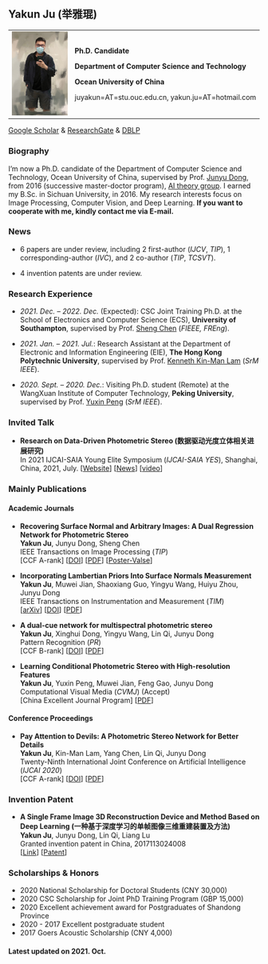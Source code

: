 ## Yakun Ju  (举雅琨)

<table border="0">
  <tr>
    <td width="25%">
      <img src="https://github.com/Kelvin-Ju/homepage/blob/gh-pages/home1.jpg?raw=true" width="100%">     
    </td>
    <td width="75%">
      <p><b>Ph.D. Candidate</b></p>
      <p><b>Department of Computer Science and Technology</b></p>
      <p><b>Ocean University of China</b></p>
      <p>juyakun=AT=stu.ouc.edu.cn, yakun.ju=AT=hotmail.com </p>
    </td>
  </tr>
</table>

[Google Scholar](https://scholar.google.com/citations?user=hE10pMYAAAAJ&hl)     &    [ResearchGate](https://www.researchgate.net/profile/Yakun-Ju)  & [DBLP](https://dblp.org/pid/221/9647.html)    

### Biography

I’m now a Ph.D. candidate of the Department of Computer Science and Technology, Ocean University of China, supervised by Prof. [Junyu Dong](http://ai-ouc.cn/faculty/dongjy.html), from 2016 (successive master-doctor program), [AI theory group](http://ai-ouc.cn/atgroup/). I earned my B.Sc. in Sichuan University, in 2016. My research interests focus on Image Processing, Computer Vision, and Deep Learning. **If you want to cooperate with me, kindly contact me via E-mail.**



### News
 
- 6 papers are under review, including 2 first-author (*IJCV*, *TIP*), 1 corresponding-author (*IVC*), and 2 co-author (*TIP*, *TCSVT*).
 
- 4 invention patents are under review.

### Research Experience
- *2021.  Dec. – 2022.  Dec.* (Expected): CSC Joint Training Ph.D. at the School of Electronics and Computer Science (ECS), **University of Southampton**, supervised by Prof. [Sheng Chen](https://www.ecs.soton.ac.uk/people/sqc?_gl=1*1a7ri6*_ga*MTM0MDEyODgzOS4xNjMxMDgyMDUx*_ga_51YK64STMR*MTYzMzE2MzI2NC4zLjEuMTYzMzE2MzQzMi41Mg..#research) (*FIEEE, FREng*).

- *2021.  Jan. – 2021.  Jul.*: Research Assistant at the Department of Electronic and Information Engineering (EIE), **The Hong Kong Polytechnic University**, supervised by Prof. [Kenneth Kin-Man Lam](http://www.eie.polyu.edu.hk/~enkmlam/) (*SrM IEEE*).

- *2020. Sept. – 2020. Dec.*: Visiting Ph.D. student (Remote) at the WangXuan Institute of Computer Technology, **Peking University**, supervised by Prof. [Yuxin Peng](http://59.108.48.34/tiki/pengyuxin/) (*SrM IEEE*).

### Invited Talk

- **Research on Data-Driven Photometric Stereo (数据驱动光度立体相关进展研究)**   
In 2021 IJCAI-SAIA Young Elite Symposium (*IJCAI-SAIA YES*), Shanghai, China, 2021, July.
\[[Website](http://www.ijcai-saia-yes.org.cn/)\]  \[[News](https://mp.weixin.qq.com/s/K67lmIvbp1Ojy26MSnStSw)\]   \[[video](https://www.bilibili.com/video/BV1jh41167JV?from=search&seid=15011617246000243912)\]


### Mainly Publications

#### Academic Journals
- **Recovering Surface Normal and Arbitrary Images: A Dual Regression Network for Photometric Stereo**  
**Yakun Ju**, Junyu Dong, Sheng Chen  
IEEE Transactions on Image Processing (*TIP*)   
\[CCF A-rank\] \[[DOI](https://ieeexplore.ieee.org/abstract/document/9376632)\]  \[[PDF](https://github.com/Kelvin-Ju/homepage/blob/gh-pages/TIP2021.pdf)\]  \[[Poster-Valse](https://github.com/Kelvin-Ju/homepage/blob/gh-pages/Valse-poster.pdf)\]

- **Incorporating Lambertian Priors Into Surface Normals Measurement**  
**Yakun Ju**, Muwei Jian, Shaoxiang Guo, Yingyu Wang, Huiyu Zhou, Junyu Dong  
IEEE Transactions on Instrumentation and Measurement  (*TIM*)  
\[[arXiv](https://arxiv.org/abs/2107.07192)\] \[[DOI](https://ieeexplore.ieee.org/abstract/document/9481150)\] \[[PDF](https://github.com/Kelvin-Ju/homepage/blob/gh-pages/TIM2021.pdf)\]

- **A dual-cue network for multispectral photometric stereo**  
**Yakun Ju**, Xinghui Dong, Yingyu Wang, Lin Qi, Junyu Dong  
Pattern Recognition (*PR*)  
\[CCF B-rank\] \[[DOI](https://www.sciencedirect.com/science/article/abs/pii/S0031320319304625)\] \[[PDF](https://github.com/Kelvin-Ju/homepage/blob/gh-pages/PR2019.pdf)\]

- **Learning Conditional Photometric Stereo with High-resolution Features**    
**Yakun Ju**, Yuxin Peng, Muwei Jian, Feng Gao, Junyu Dong    
Computational Visual Media (*CVMJ*) (Accept)   
\[China Excellent Journal Program\] \[[PDF](https://github.com/Kelvin-Ju/homepage/blob/gh-pages/CVMJ21.pdf)\]  

#### Conference Proceedings

- **Pay Attention to Devils: A Photometric Stereo Network for Better Details**    
**Yakun Ju**, Kin-Man Lam, Yang Chen, Lin Qi, Junyu Dong   
Twenty-Ninth International Joint Conference on Artificial Intelligence (*IJCAI 2020*)   
\[CCF A-rank\]  \[[DOI](https://www.ijcai.org/Proceedings/2020/0097)\] \[[PDF](https://github.com/Kelvin-Ju/homepage/blob/gh-pages/IJCAI2020.pdf)\]

### Invention Patent
- **A Single Frame Image 3D Reconstruction Device and Method Based on Deep Learning (一种基于深度学习的单帧图像三维重建装置及方法)**    
**Yakun Ju**, Junyu Dong, Lin Qi, Liang Lu    
Granted invention patent in China, 2017113024008   
\[[Link](http://www.soopat.com/Patent/201711302400)\] \[[Patent](https://github.com/Kelvin-Ju/homepage/blob/gh-pages/Patent2021.pdf)\]

### Scholarships & Honors

- 2020 National Scholarship for Doctoral Students (CNY 30,000)
- 2020 CSC Scholarship for Joint PhD Training Program (GBP 15,000)
- 2020 Excellent achievement award for Postgraduates of Shandong Province 
- 2020 - 2017 Excellent postgraduate student
- 2017 Goers Acoustic Scholarship (CNY 4,000)


#### Latest updated on 2021. Oct.

